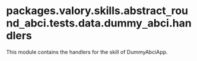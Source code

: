 <a name="packages.valory.skills.abstract_round_abci.tests.data.dummy_abci.handlers"></a>
# packages.valory.skills.abstract`_`round`_`abci.tests.data.dummy`_`abci.handlers

This module contains the handlers for the skill of DummyAbciApp.

